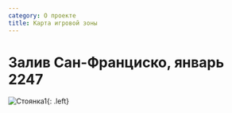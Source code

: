 ```yaml
---
category: О проекте
title: Карта игровой зоны
---
```


# Залив Сан-Франциско, январь 2247

![Стоянка1](https://snag.gy/x3Qgt1.jpg){: .left} 
